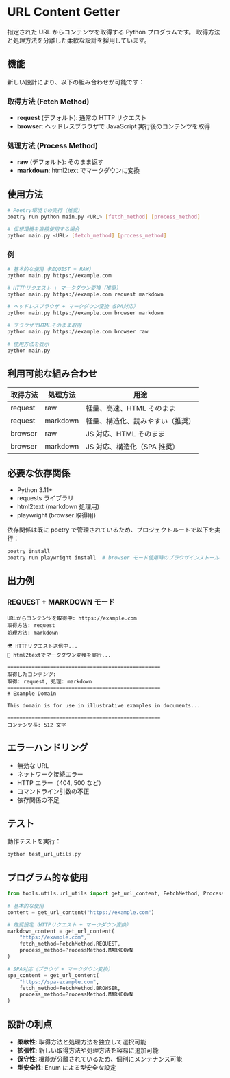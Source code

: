 # URL Content Getter

指定された URL からコンテンツを取得する Python プログラムです。
取得方法と処理方法を分離した柔軟な設計を採用しています。

## 機能

新しい設計により、以下の組み合わせが可能です：

### 取得方法 (Fetch Method)

- **request** (デフォルト): 通常の HTTP リクエスト
- **browser**: ヘッドレスブラウザで JavaScript 実行後のコンテンツを取得

### 処理方法 (Process Method)

- **raw** (デフォルト): そのまま返す
- **markdown**: html2text でマークダウンに変換

## 使用方法

```bash
# Poetry環境での実行（推奨）
poetry run python main.py <URL> [fetch_method] [process_method]

# 仮想環境を直接使用する場合
python main.py <URL> [fetch_method] [process_method]
```

### 例

```bash
# 基本的な使用（REQUEST + RAW）
python main.py https://example.com

# HTTPリクエスト + マークダウン変換（推奨）
python main.py https://example.com request markdown

# ヘッドレスブラウザ + マークダウン変換（SPA対応）
python main.py https://example.com browser markdown

# ブラウザでHTMLそのまま取得
python main.py https://example.com browser raw

# 使用方法を表示
python main.py
```

## 利用可能な組み合わせ

| 取得方法 | 処理方法 | 用途                             |
| -------- | -------- | -------------------------------- |
| request  | raw      | 軽量、高速、HTML そのまま        |
| request  | markdown | 軽量、構造化、読みやすい（推奨） |
| browser  | raw      | JS 対応、HTML そのまま           |
| browser  | markdown | JS 対応、構造化（SPA 推奨）      |

## 必要な依存関係

- Python 3.11+
- requests ライブラリ
- html2text (markdown 処理用)
- playwright (browser 取得用)

依存関係は既に poetry で管理されているため、プロジェクトルートで以下を実行：

```bash
poetry install
poetry run playwright install  # browser モード使用時のブラウザインストール
```

## 出力例

### REQUEST + MARKDOWN モード

```
URLからコンテンツを取得中: https://example.com
取得方法: request
処理方法: markdown

🌍 HTTPリクエスト送信中...
📝 html2textでマークダウン変換を実行...

==================================================
取得したコンテンツ:
取得: request, 処理: markdown
==================================================
# Example Domain

This domain is for use in illustrative examples in documents...

==================================================
コンテンツ長: 512 文字
```

## エラーハンドリング

- 無効な URL
- ネットワーク接続エラー
- HTTP エラー（404, 500 など）
- コマンドライン引数の不正
- 依存関係の不足

## テスト

動作テストを実行：

```bash
python test_url_utils.py
```

## プログラム的な使用

```python
from tools.utils.url_utils import get_url_content, FetchMethod, ProcessMethod

# 基本的な使用
content = get_url_content("https://example.com")

# 推奨設定（HTTPリクエスト + マークダウン変換）
markdown_content = get_url_content(
    "https://example.com",
    fetch_method=FetchMethod.REQUEST,
    process_method=ProcessMethod.MARKDOWN
)

# SPA対応（ブラウザ + マークダウン変換）
spa_content = get_url_content(
    "https://spa-example.com",
    fetch_method=FetchMethod.BROWSER,
    process_method=ProcessMethod.MARKDOWN
)
```

## 設計の利点

- **柔軟性**: 取得方法と処理方法を独立して選択可能
- **拡張性**: 新しい取得方法や処理方法を容易に追加可能
- **保守性**: 機能が分離されているため、個別にメンテナンス可能
- **型安全性**: Enum による型安全な設定

